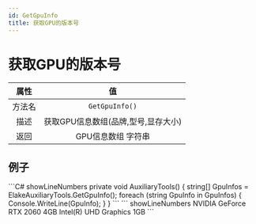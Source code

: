 ```yaml
---
id: GetGpuInfo
title: 获取GPU的版本号
---
```


# 获取GPU的版本号

|  属性  |                 值                  |
| :----: | :---------------------------------: |
| 方法名 |           `GetGpuInfo()`            |
|  描述  | 获取GPU信息数组(品牌,型号,显存大小) |
|  返回  |         GPU信息数组 字符串          |

## 例子

<Tabs>
    <TabItem value="Code" label="代码">
        ```C# showLineNumbers
        private void AuxiliaryTools()
        {
            string[] GpuInfos = ElakeAuxiliaryTools.GetGpuInfo();
            foreach (string GpuInfo in GpuInfos)
            {
                Console.WriteLine(GpuInfo);
            }
        }
        ```
    </TabItem>
    <TabItem value="Return" label="返回">
        ``` showLineNumbers
        NVIDIA GeForce RTX 2060 4GB
        Intel(R) UHD Graphics 1GB
        ```
    </TabItem>
</Tabs>
